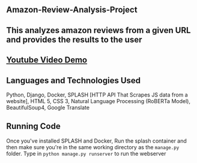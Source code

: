 ## Amazon-Review-Analysis-Project

## This analyzes amazon reviews from a given URL and provides the results to the user

## [Youtube Video Demo](https://youtu.be/iRUQ8WAZhH4)

## Languages and Technologies Used
Python,
Django,
Docker,
SPLASH [HTTP API That Scrapes JS data from a website],
HTML 5,
CSS 3,
Natural Language Processing (RoBERTa Model),
BeautifulSoup4,
Google Translate

## Running Code
Once you've installed SPLASH and Docker, Run the splash container and then make sure you're in the same working directory as the `manage.py` folder.
Type in `python manage.py runserver` to run the webserver
